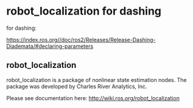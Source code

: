 robot_localization for dashing
==================

for dashing: 

https://index.ros.org//doc/ros2/Releases/Release-Dashing-Diademata/#declaring-parameters

## robot_localization

robot_localization is a package of nonlinear state estimation nodes. The package was developed by Charles River Analytics, Inc.

Please see documentation here: http://wiki.ros.org/robot_localization
